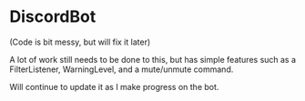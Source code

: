 # DiscordBot

(Code is bit messy, but will fix it later)

A lot of work still needs to be done to this, but has simple features such as a 
FilterListener, 
WarningLevel, 
and a mute/unmute command.

Will continue to update it as I make progress on the bot.
